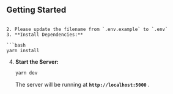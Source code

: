 ## **Getting Started**

   ```

2. Please update the filename from `.env.example` to `.env`
3. **Install Dependencies:**

   ```bash
   yarn install
   ```

4. **Start the Server:**

   ```bash
   yarn dev
   ```

   The server will be running at **`http://localhost:5000`** .

